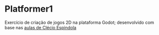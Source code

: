 # Platformer1
Exercício de criação de jogos 2D na plataforma Godot; desenvolvido com base nas [aulas de Clécio Espindola](https://youtube.com/playlist?list=PL-oJEh-N3A3Qis2H0Mi-_jaq1c5oFd2Ty)
